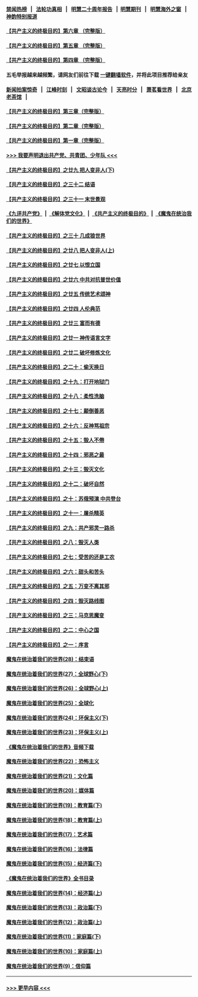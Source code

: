 #### [禁闻热榜](热点新闻.md?=0)  &nbsp;&nbsp;|&nbsp;&nbsp; [法轮功真相](https://github.com/gfw-breaker/truth/blob/master/README.md?=0) &nbsp;&nbsp;|&nbsp;&nbsp; [明慧二十周年报告](https://github.com/gfw-breaker/mh-reports/blob/master/README.md?=0) &nbsp;&nbsp;|&nbsp;&nbsp;[明慧期刊](https://github.com/gfw-breaker/mh-qikan) &nbsp;&nbsp;|&nbsp;&nbsp; [明慧海外之窗](https://github.com/gfw-breaker/mh-news/blob/master/README.md?=0) &nbsp;&nbsp;|&nbsp;&nbsp; [神韵特别报道](https://github.com/gfw-breaker/mh-news/blob/master/shenyun.md?=0)
#### [【共产主义的终极目的】第六章 （完整版）](../pages/nsc422/n11428913.md?t=03190431) 
#### [【共产主义的终极目的】第五章 （完整版）](../pages/nsc422/n11428912.md?t=03190431) 
#### [【共产主义的终极目的】第四章 （完整版）](../pages/nsc422/n11428907.md?t=03190431) 
#### 五毛举报越来越频繁，请网友们前往下载 [一键翻墙软件](https://github.com/gfw-breaker/ssr-accounts)，并将此项目推荐给亲友
#### [新闻拍案惊奇](https://github.com/gfw-breaker/banned-news/blob/master/pages/link4.md) &nbsp;&nbsp;|&nbsp;&nbsp; [江峰时刻](https://github.com/gfw-breaker/banned-news/blob/master/pages/link4.md) &nbsp;&nbsp;|&nbsp;&nbsp; [文昭谈古论今](https://github.com/gfw-breaker/banned-news/blob/master/pages/link4.md) &nbsp;&nbsp;|&nbsp;&nbsp; [天亮时分](https://github.com/gfw-breaker/banned-news/blob/master/pages/link4.md) &nbsp;&nbsp;|&nbsp;&nbsp; [萧茗看世界](https://github.com/gfw-breaker/banned-news/blob/master/pages/link4.md) &nbsp;&nbsp;|&nbsp;&nbsp; [北京老茶馆](https://github.com/gfw-breaker/banned-news/blob/master/pages/link4.md) &nbsp;&nbsp;|&nbsp;&nbsp; 
#### [【共产主义的终极目的】第三章（完整版）](../pages/nsc422/n11428848.md?t=03190431) 
#### [【共产主义的终极目的】第二章（完整版）](../pages/nsc422/n11428831.md?t=03190431) 
#### [【共产主义的终极目的】第一章（完整版）](../pages/nsc422/n11417651.md?t=03190431) 
#### [>>> 我要声明退出共产党、共青团、少年队 <<<](https://github.com/begood0513/goodnews/blob/master/quit/letter.md) 
#### [【共产主义的终极目的】之廿九 把人变非人(下)](../pages/nsc422/n11344140.md?t=03190431) 
#### [【共产主义的终极目的】之三十二 结语](../pages/nsc422/n11360535.md?t=03190431) 
#### [【共产主义的终极目的】之三十一 末世景观](../pages/nsc422/n11351129.md?t=03190431) 
#### [《九评共产党》](https://github.com/begood0513/9ping.md/blob/master/README.md) &nbsp;|&nbsp; [《解体党文化》](../../../../jtdwh.md/blob/master/README.md)  &nbsp;|&nbsp; [《共产主义的终极目的》](../../../../gczydzjmd.md/blob/master/README.md) &nbsp;|&nbsp; [《魔鬼在统治我们的世界》](../../../../mgztzwmdsj.md/blob/master/README.md) 
#### [【共产主义的终极目的】之三十 几成狼世界](../pages/nsc422/n11348280.md?t=03190431) 
#### [【共产主义的终极目的】之廿八 把人变非人(上)](../pages/nsc422/n11340492.md?t=03190431) 
#### [【共产主义的终极目的】之廿七 以恨立国](../pages/nsc422/n11336944.md?t=03190431) 
#### [【共产主义的终极目的】之廿六 中共对抗普世价值](../pages/nsc422/n11324785.md?t=03190431) 
#### [【共产主义的终极目的】之廿五 传统艺术颂神](../pages/nsc422/n11296396.md?t=03190431) 
#### [【共产主义的终极目的】之廿四 人伦典范](../pages/nsc422/n11296397.md?t=03190431) 
#### [【共产主义的终极目的】之廿三 富而有德](../pages/nsc422/n11283598.md?t=03190431) 
#### [【共产主义的终极目的】之廿一 神传语言文字](../pages/nsc422/n11263265.md?t=03190431) 
#### [【共产主义的终极目的】之廿二 破坏修炼文化](../pages/nsc422/n11245728.md?t=03190431) 
#### [【共产主义的终极目的】之二十：偷天换日](../pages/nsc422/n11238846.md?t=03190431) 
#### [【共产主义的终极目的】之十九：打开地狱门](../pages/nsc422/n11206376.md?t=03190431) 
#### [【共产主义的终极目的】之十八：柔性洗脑](../pages/nsc422/n11199994.md?t=03190431) 
#### [【共产主义的终极目的】之十七：颠倒善恶](../pages/nsc422/n11179782.md?t=03190431) 
#### [【共产主义的终极目的】之十六：反神骂祖宗](../pages/nsc422/n11166798.md?t=03190431) 
#### [【共产主义的终极目的】之十五：毁人不倦](../pages/nsc422/n11166792.md?t=03190431) 
#### [【共产主义的终极目的】之十四：邪恶之最](../pages/nsc422/n11150249.md?t=03190431) 
#### [【共产主义的终极目的】之十三：毁灭文化](../pages/nsc422/n11135227.md?t=03190431) 
#### [【共产主义的终极目的】之十二：破坏自然](../pages/nsc422/n11135214.md?t=03190431) 
#### [【共产主义的终极目的】之十：苏俄预演 中共登台](../pages/nsc422/n11118424.md?t=03190431) 
#### [【共产主义的终极目的】之十一：屠杀精英](../pages/nsc422/n11118442.md?t=03190431) 
#### [【共产主义的终极目的】之九：共产邪灵一路杀](../pages/nsc422/n11114139.md?t=03190431) 
#### [【共产主义的终极目的】之八：毁灭人类](../pages/nsc422/n11108503.md?t=03190431) 
#### [【共产主义的终极目的】之七：受苦的还是工农](../pages/nsc422/n11101809.md?t=03190431) 
#### [【共产主义的终极目的】之六：甜头和苦头](../pages/nsc422/n11096971.md?t=03190431) 
#### [【共产主义的终极目的】之五：万变不离其邪](../pages/nsc422/n11091285.md?t=03190431) 
#### [【共产主义的终极目的】之四：毁灭路线图](../pages/nsc422/n11086284.md?t=03190431) 
#### [【共产主义的终极目的】之三：马克思魔变](../pages/nsc422/n11061941.md?t=03190431) 
#### [【共产主义的终极目的】之二：中心之国](../pages/nsc422/n11047728.md?t=03190431) 
#### [【共产主义的终极目的】之一：序言](../pages/nsc422/n11086077.md?t=03190431) 
#### [魔鬼在统治着我们的世界(28)：结束语](../pages/nsc422/n10936246.md?t=03190431) 
#### [魔鬼在统治着我们的世界(27)：全球野心(下)](../pages/nsc422/n10928319.md?t=03190431) 
#### [魔鬼在统治着我们的世界(26)：全球野心(上)](../pages/nsc422/n10900318.md?t=03190431) 
#### [魔鬼在统治着我们的世界(25)：全球化](../pages/nsc422/n10788205.md?t=03190431) 
#### [魔鬼在统治着我们的世界(24)：环保主义(下)](../pages/nsc422/n10695307.md?t=03190431) 
#### [魔鬼在统治着我们的世界(23)：环保主义(上)](../pages/nsc422/n10688613.md?t=03190431) 
#### [《魔鬼在统治着我们的世界》音频下载](../pages/nsc422/n10635553.md?t=03190431) 
#### [魔鬼在统治着我们的世界(22)：恐怖主义](../pages/nsc422/n10614727.md?t=03190431) 
#### [魔鬼在统治着我们的世界(21)：文化篇](../pages/nsc422/n10597706.md?t=03190431) 
#### [魔鬼在统治着我们的世界(20)：媒体篇](../pages/nsc422/n10586579.md?t=03190431) 
#### [魔鬼在统治着我们的世界(19)：教育篇(下)](../pages/nsc422/n10564808.md?t=03190431) 
#### [魔鬼在统治着我们的世界(18)：教育篇(上)](../pages/nsc422/n10526970.md?t=03190431) 
#### [魔鬼在统治着我们的世界(17)：艺术篇](../pages/nsc422/n10499093.md?t=03190431) 
#### [魔鬼在统治着我们的世界(16)：法律篇](../pages/nsc422/n10485969.md?t=03190431) 
#### [魔鬼在统治着我们的世界(15)：经济篇(下)](../pages/nsc422/n10469975.md?t=03190431) 
#### [《魔鬼在统治着我们的世界》全书目录](../pages/nsc422/n10464261.md?t=03190431) 
#### [魔鬼在统治着我们的世界(14)：经济篇(上)](../pages/nsc422/n10457370.md?t=03190431) 
#### [魔鬼在统治着我们的世界(13)：政治篇(下)](../pages/nsc422/n10448270.md?t=03190431) 
#### [魔鬼在统治着我们的世界(12)：政治篇(上)](../pages/nsc422/n10444576.md?t=03190431) 
#### [魔鬼在统治着我们的世界(11)：家庭篇(下)](../pages/nsc422/n10440961.md?t=03190431) 
#### [魔鬼在统治着我们的世界(10)：家庭篇(上)](../pages/nsc422/n10435448.md?t=03190431) 
#### [魔鬼在统治着我们的世界(9)：信仰篇](../pages/nsc422/n10432159.md?t=03190431) 

----
#### [ >>> 更早内容 <<< ](../indexes/nsc422-earlier.md)

